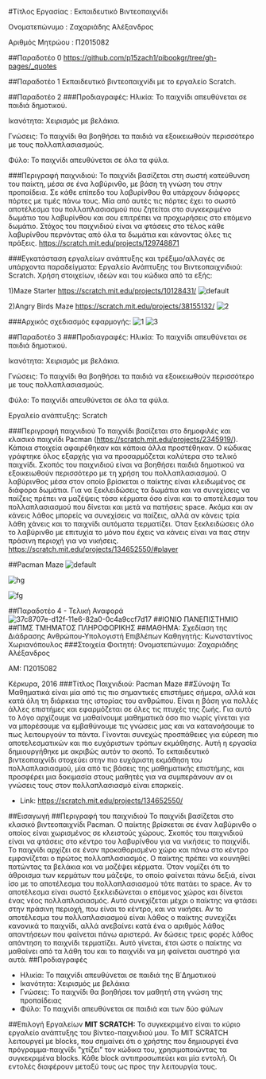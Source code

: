 #Τίτλος Εργασίας : Εκπαιδευτικό Βιντεοπαιχνίδι

Ονοματεπώνυμο : Ζαχαριάδης Αλέξανδρος

Αριθμός Μητρώου : Π2015082

##Παραδοτέο 0
https://github.com/p15zach1/pibookgr/tree/gh-pages/_quotes

##Παραδοτέο 1
Εκπαιδευτικό βιντεοπαιχνίδι με το εργαλείο Scratch.

##Παραδοτέο 2
###Προδιαγραφές:
Ηλικία: Το παιχνίδι απευθύνεται σε παιδιά δημοτικού.

Iκανότητα: Χειρισμός με βελάκια.

Γνώσεις: Το παιχνίδι θα βοηθήσει τα παιδιά να εξοικειωθούν περισσότερο με τους πολλαπλασιασμούς.

Φύλο: Το παιχνίδι απευθύνεται σε όλα τα φύλα.

###Περιγραφή παιχνιδιού:
Το παιχνίδι βασίζεται στη σωστή κατεύθυνση του παίκτη, μέσα σε ένα λαβύρινθο, με βάση τη γνώση του στην προπαίδεια. Σε κάθε επίπεδο του λαβυρίνθου θα υπάρχουν διάφορες πόρτες με τιμές πάνω τους. Μία από αυτές τις πόρτες έχει το σωστό αποτέλεσμα του πολλαπλασιασμού που ζητείται στο συγκεκριμένο δωμάτιο του λαβυρίνθου και σου επιτρέπει να προχωρήσεις στο επόμενο δωμάτιο. Στόχος του παιχνιδιού είναι να φτάσεις στο τέλος κάθε λαβυρίνθου περνόντας από όλα τα δωμάτια και κάνοντας όλες τις πράξεις. https://scratch.mit.edu/projects/129748871

###Εγκατάσταση εργαλείων ανάπτυξης και τρέξιμο/αλλαγές σε υπάρχοντα παραδείγματα:
Εργαλείο Ανάπτυξης του Βιντεοπαιχνιδιού: Scratch.
Χρήση στοιχείων, ιδεών και του κώδικα από τα εξής:

1)Maze Starter
https://scratch.mit.edu/projects/10128431/
![default](https://cloud.githubusercontent.com/assets/22659306/20116340/8b19e254-a604-11e6-9e6d-b80ef7ed75ab.png)

2)Angry Birds Maze
https://scratch.mit.edu/projects/38155132/
![2](https://cloud.githubusercontent.com/assets/22659306/20116522/382056f4-a605-11e6-9f21-056379dd83d8.png)

###Αρχικός σχεδιασμός εφαρμογής:
![1](https://cloud.githubusercontent.com/assets/22659306/20116596/887f90d8-a605-11e6-8a0d-ca407560f7bb.png)
![3](https://cloud.githubusercontent.com/assets/22659306/20116542/4de16546-a605-11e6-8125-67278227935b.png)

##Παραδοτέο 3
###Προδιαγραφές:
Ηλικία: Το παιχνίδι απευθύνεται σε παιδιά δημοτικού.

Iκανότητα: Χειρισμός με βελάκια.

Γνώσεις: Το παιχνίδι θα βοηθήσει τα παιδιά να εξοικειωθούν περισσότερο με τους πολλαπλασιασμούς.

Φύλο: Το παιχνίδι απευθύνεται σε όλα τα φύλα.

Εργαλείο ανάπτυξης: Scratch

###Περιγραφή παιχνιδιού
Το παιχνίδι βασίζεται στο δημοφιλές και κλασικό παιχνίδι Pacman (https://scratch.mit.edu/projects/2345919/). Κάποια στοιχεία αφαιρέθηκαν και κάποια άλλα προστέθηκαν. Ο κώδικας γράφτηκε όλος εξαρχής για να προσαρμόζεται καλύτερα στο τελικό παιχνίδι. Σκοπός του παιχνιδιού είναι να βοηθήσει παιδιά δημοτικού να εξοικειωθούν περισσότερο με τη χρήση του πολλαπλασιασμού. Ο λαβύρινθος μέσα στον οποίο βρίσκεται ο παίκτης είναι κλειδωμένος σε διάφορα δωμάτια. Για να ξεκλειδώσεις τα δωμάτια και να συνεχίσεις να παίζεις πρέπει να μαζέψεις τόσα κέρματα όσο είναι και το αποτέλεσμα του πολλαπλασιασμού που δίνεται και μετά να πατήσεις space. Ακόμα και αν κάνεις λάθος μπορείς να συνεχίσεις να παίζεις, αλλά αν κάνεις τρία λάθη χάνεις και το παιχνίδι αυτόματα τερματίζει. Όταν ξεκλειδώσεις όλο το λαβύρινθο με επιτυχία το μόνο που έχεις να κάνεις είναι να πας στην πράσινη περιοχή για να νικήσεις. https://scratch.mit.edu/projects/134652550/#player

##Pacman Maze
![default](https://cloud.githubusercontent.com/assets/22659306/20965192/3f61b6ea-bc7d-11e6-8ed1-25258ec3e5a4.png)

![hg](https://cloud.githubusercontent.com/assets/22659306/20965262/93bca0d8-bc7d-11e6-9ae5-f71cb2a64aca.png)

![fg](https://cloud.githubusercontent.com/assets/22659306/20965268/9836af78-bc7d-11e6-852a-5e505bb170b9.png)

##Παραδοτέο 4 - Τελική Αναφορά
![37c8707e-d12f-11e6-82a0-0c4a9ccf7d17](https://cloud.githubusercontent.com/assets/22659306/22016750/02cb7b64-dcb0-11e6-90c6-545ea5c429c4.jpg)
##ΙΟΝΙΟ ΠΑΝΕΠΙΣΤΗΜΙΟ
##ΠΜΣ ΤΜΗΜΑΤΟΣ ΠΛΗΡΟΦΟΡΙΚΗΣ
##ΜΑΘΗΜΑ: Σχεδίαση της Διάδρασης Ανθρώπου-Υπολογιστή
Επιβλέπων Καθηγητής: Κωνσταντίνος Χωριανόπουλος
###Στοιχεία Φοιτητή:
Ονοματεπώνυμο: Ζαχαριάδης Αλέξανδρος

ΑΜ: Π2015082

Κέρκυρα, 2016
###Τίτλος Παιχνιδιού:
Pacman Maze
##Σύνοψη
Τα Μαθηματικά είναι μία από τις πιο σημαντικές επιστήμες σήμερα, αλλά και κατά όλη τη διάρκεια της ιστορίας του ανθρώπου. Είναι η βάση για πολλές άλλες επιστήμες και εφαρμόζεται σε όλες τις πτυχές της ζωής. Για αυτό το λόγο αρχίζουμε να μαθαίνουμε μαθηματικά όσο πιο νωρίς γίνεται για να μπορέσουμε να εμβαθύνουμε τις γνώσεις μας και να κατανοήσουμε το πως λειτουργούν τα πάντα. Γίνονται συνεχώς προσπάθειες για εύρεση πιο αποτελεσματικών και πιο ευχάριστων τρόπων εκμάθησης. Αυτή η εργασία δημιουργήθηκε με ακριβώς αυτόν το σκοπό. Το εκπαιδευτικό βιντεοπαιχνίδι στοχεύει στην πιο ευχάριστη εκμάθηση του πολλαπλασιασμού, μία από τις βάσεις της μαθηματικής επιστήμης, και προσφέρει μια δοκιμασία στους μαθητές για να συμπεράνουν αν οι γνώσεις τους στον πολλαπλασιασμό είναι επαρκείς.
* Link: https://scratch.mit.edu/projects/134652550/

##Εισαγωγή
##Περιγραφή του παιχνιδιού
Το παιχνίδι βασίζεται στο κλασικό βιντεοπαιχνίδι Pacman. Ο παίκτης βρίσκεται σε έναν λαβύρινθο ο οποίος είναι χωρισμένος σε κλειστούς χώρους. Σκοπός του παιχνιδιού είναι να φτάσεις στο κέντρο του λαβυρίνθου για να νικήσεις το παιχνίδι. Το παιχνίδι αρχίζει σε έναν προκαθορισμένο χώρο και πάνω στο κέντρο εμφανίζεται ο πρώτος πολλαπλασιασμός. Ο παίκτης πρέπει να κουνηθεί πατώντας τα βελάκια και να μαζέψει κέρματα. Όταν νομίζει ότι το άθροισμα των κερμάτων που μάζεψε, το οποίο φαίνεται πάνω δεξιά, είναι ίσο με το αποτέλεσμα του πολλαπλασιασμού τότε πατάει το space. Αν το αποτέλεσμα είναι σωστό ξεκλειδώνεται ο επόμενος χώρος και δίνεται ένας νέος πολλαπλασιασμός. Αυτό συνεχίζεται μέχρι ο παίκτης να φτάσει στην πράσινη περιοχή, που είναι το κέντρο, και να νικήσει. Αν το αποτέλεσμα του πολλαπλασιασμού είναι λάθος ο παίκτης συνεχίζει κανονικά το παιχνίδι, αλλά ανεβαίνει κατά ένα ο αριθμός λάθος απαντήσεων που φαίνεται πάνω αριστερά. Αν δώσεις τρεις φορές λάθος απάντηση το παιχνίδι τερματίζει. Αυτό γίνεται, έτσι ώστε ο παίκτης να μαθαίνει από τα λάθη του και το παιχνίδι να μη φαίνεται αυστηρό για αυτά.
##Προδιαγραφές
* Ηλικία: Το παιχνίδι απευθύνεται σε παιδιά της Β΄Δημοτικού
* Ικανότητα: Χειρισμός με βελάκια
* Γνώσεις: Το παιχνίδι θα βοηθήσει τον μαθητή στη γνώση της προπαίδειας
* Φύλο: Το παιχνίδι απευθύνεται σε παιδιά και των δύο φύλων

##Επιλογή Εργαλείων
**ΜΙΤ SCRATCH:** Το συγκεκριμένο είναι το κύριο εργαλείο ανάπτυξης του βίντεο-παιχνιδιού μου. Το MIT SCRATCH λειτουργεί με blocks, που σημαίνει ότι ο χρήστης που δημιουργεί ένα πρόγραμμα-παιχνίδι "χτίζει" τον κώδικα του, χρησιμοποιώντας τα συγκεκριμένα blocks. Κάθε block αντιπροσωπεύει και μία εντολή. Οι εντολές διαφέρουν μεταξύ τους ως προς την λειτουργία τους.
